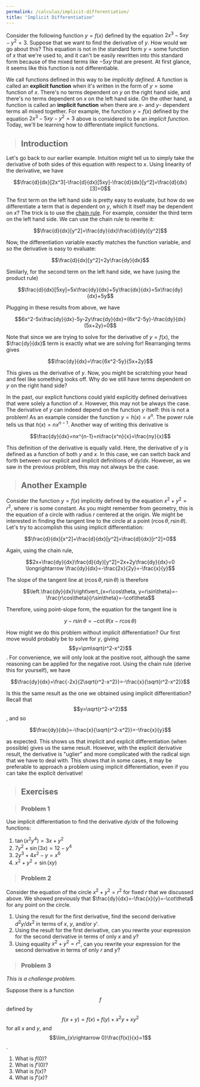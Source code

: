 ```yaml
---
permalink: /calculus/implicit-differentiation/
title: "Implicit Differentiation"
---
```


Consider the following function $y=f(x)$ defined by the equation $2x^3-5xy-y^2=3$. Suppose that we want to find the derivative of $y$. How would we go about this? This equation is not in the standard form $y=\text{some function of }x$ that we're used to, and it can't be easily rewritten into this standard form because of the mixed terms like $-5xy$ that are present. At first glance, it seems like this function is not differentiable. 

We call functions defined in this way to be _implicitly defined_. A function is called an  **explicit function** when it's written in the form of $y=\text{some function of }x$. There's no terms dependent on $y$ on the right hand side, and there's no terms dependent on $x$ on the left hand side. On the other hand, a function is called an **implicit function** when there are $x$- and $y$- dependent terms all mixed together. For example, the function $y=f(x)$ defined by the equation $2x^3-5xy-y^2=3$ above is considered to be an _implicit function_. Today, we'll be learning how to differentiate implicit functions.

> ## Introduction

Let's go back to our earlier example. Intuition might tell us to simply take the derivative of both sides of this equation with respect to $x$. Using linearity of the derivative, we have

$$\frac{d}{dx}[2x^3]-\frac{d}{dx}[5xy]-\frac{d}{dx}[y^2]=\frac{d}{dx}[3]=0$$

The first term on the left hand side is pretty easy to evaluate, but how do we differentiate a term that is dependent on $y$, which it itself may be dependent on $x$? The trick is to use the [chain rule](/calculus/chain-rule/index.html). For example, consider the third term on the left hand side. We can use the chain rule to rewrite it:

$$\frac{d}{dx}[y^2]=\frac{dy}{dx}\frac{d}{dy}[y^2]$$

Now, the differentiation variable exactly matches the function variable, and so the derivative is easy to evaluate:

$$\frac{d}{dx}[y^2]=2y\frac{dy}{dx}$$

Similarly, for the second term on the left hand side, we have (using the product rule)

$$\frac{d}{dx}[5xy]=5x\frac{dy}{dx}+5y\frac{dx}{dx}=5x\frac{dy}{dx}+5y$$

Plugging in these results from above, we have

$$6x^2-5x\frac{dy}{dx}-5y-2y\frac{dy}{dx}=(6x^2-5y)-\frac{dy}{dx}(5x+2y)=0$$

Note that since we are trying to solve for the derivative of $y=f(x)$, the $\frac{dy}{dx}$ term is exactly what we are solving for! Rearranging terms gives

$$\frac{dy}{dx}=\frac{6x^2-5y}{5x+2y}$$

This gives us the derivative of $y$. Now, you might be scratching your head and feel like something looks off. Why do we still have terms dependent on $y$ on the right hand side?

In the past, our explicit functions could yield explicitly defined derivatives that were solely a function of $x$. However, this may not be always the case. The derivative of $y$ can indeed depend on the function $y$ itself: this is not a problem! As an example consider the function $y=h(x)=x^n$. The power rule tells us that $h(x)=nx^{n-1}$. Another way of writing this derivative is

$$\frac{dy}{dx}=nx^{n-1}=n\frac{x^n}{x}=\frac{ny}{x}$$

This definition of the derivative is equally valid. Here, the derivative of $y$ is defined as a function of both $y$ and $x$. In this case, we can switch back and forth between our explicit and implicit definitions of $dy/dx$. However, as we saw in the previous problem, this may not always be the case.

> ## Another Example

Consider the function $y=f(x)$ implicitly defined by the equation $x^2+y^2=r^2$, where $r$ is some constant. As you might remember from geometry, this is the equation of a circle with radius $r$ centered at the origin. We might be interested in finding the tangent line to the circle at a point $(r\cos\theta, r\sin\theta)$. Let's try to accomplish this using implicit differentiation:

$$\frac{d}{dx}[x^2]+\frac{d}{dx}[y^2]=\frac{d}{dx}[r^2]=0$$

Again, using the chain rule,

$$2x+\frac{dy}{dx}\frac{d}{dy}[y^2]=2x+2y\frac{dy}{dx}=0 \longrightarrow \frac{dy}{dx}=-\frac{2x}{2y}=-\frac{x}{y}$$

The slope of the tangent line at $(r\cos\theta, r\sin\theta)$ is therefore

$$\left.\frac{dy}{dx}\right\vert_{x=r\cos\theta, y=r\sin\theta}=-\frac{r\cos\theta}{r\sin\theta}=-\cot\theta$$

Therefore, using point-slope form, the equation for the tangent line is 

$$y-r\sin\theta=-\cot\theta(x-r\cos\theta)$$

How might we do this problem without implicit differentiation? Our first move would probably be to solve for $y$, giving $$y=\pm\sqrt{r^2-x^2}$$. For convenience, we will only look at the positive root, although the same reasoning can be applied for the negative root. Using the chain rule (derive this for yourself), we have

$$\frac{dy}{dx}=\frac{-2x}{2\sqrt{r^2-x^2}}=-\frac{x}{\sqrt{r^2-x^2}}$$

Is this the same result as the one we obtained using implicit differentiation? Recall that $$y=\sqrt{r^2-x^2}$$, and so

$$\frac{dy}{dx}=-\frac{x}{\sqrt{r^2-x^2}}=-\frac{x}{y}$$

as expected. This shows us that implicit and explicit differentiation (when possible) gives us the same result. However, with the explicit derivative result, the derivative is "uglier" and more complicated with the radical sign that we have to deal with. This shows that in some cases, it may be preferable to approach a problem using implicit differentiation, even if you can take the explicit derivative!

> ## Exercises

> ### Problem 1

Use implicit differentiation to find the derivative $dy/dx$ of the following functions:

  1. $\tan(x^2y^4)=3x+y^2$
  2. $7y^2+\sin(3x)=12-y^4$
  3. $2y^3+4x^2-y=x^6$
  4. $x^2+y^2=\sin(xy)$

> ### Problem 2

Consider the equation of the circle $x^2+y^2=r^2$ for fixed $r$ that we discussed above. We showed previously that $\frac{dy}{dx}=-\frac{x}{y}=-\cot\theta$ for any point on the circle.

  1. Using the result for the first derivative, find the second derivative $d^2y/dx^2$ in terms of $x$, $y$, and/or $y'$. 
  2. Using the result for the first derivative, can you rewrite your expression for the second derivative in terms of only $x$ and $y$?
  3. Using equality $x^2+y^2=r^2$, can you rewrite your expression for the second derivative in terms of only $r$ and $y$?

> ### Problem 3

_This is a challenge problem._

Suppose there is a function $$f$$ defined by $$f(x+y)=f(x)+f(y)+x^2y+xy^2$$ for all $x$ and $y$, and $$\lim_{x\rightarrow 0}\frac{f(x)}{x}=1$$.

  1. What is $f(0)$?
  2. What is $f'(0)$?
  3. What is $f(x)$?
  4. What is $f'(x)$?
